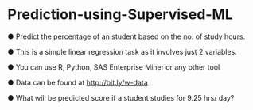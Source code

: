 # Prediction-using-Supervised-ML
● Predict the percentage of an student based on the no. of study hours. 

● This is a simple linear regression task as it involves just 2 variables. 

● You can use R, Python, SAS Enterprise Miner or any other tool 

● Data can be found at http://bit.ly/w-data 

● What will be predicted score if a student studies for 9.25 hrs/ day? 
